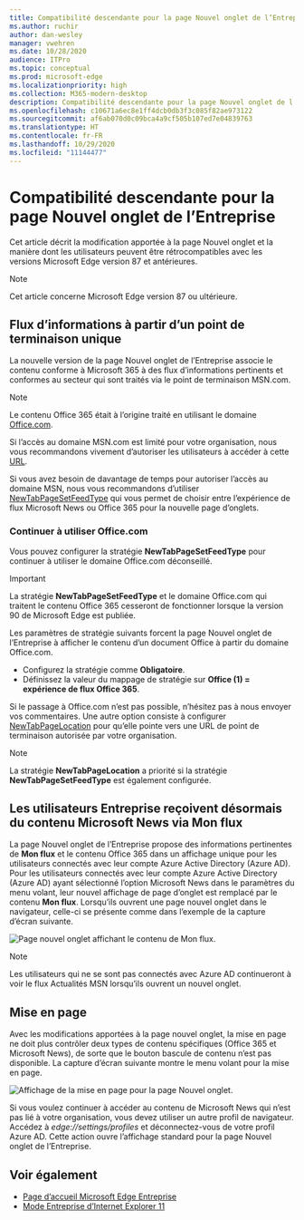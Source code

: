 ```yaml
---
title: Compatibilité descendante pour la page Nouvel onglet de l’Entreprise
ms.author: ruchir
author: dan-wesley
manager: vwehren
ms.date: 10/28/2020
audience: ITPro
ms.topic: conceptual
ms.prod: microsoft-edge
ms.localizationpriority: high
ms.collection: M365-modern-desktop
description: Compatibilité descendante pour la page Nouvel onglet de l’Entreprise
ms.openlocfilehash: c10671a6ec8e1ff4dcb0db3f3c085f82ae973122
ms.sourcegitcommit: af6ab070d0c09bca4a9cf505b107ed7e04839763
ms.translationtype: HT
ms.contentlocale: fr-FR
ms.lasthandoff: 10/29/2020
ms.locfileid: "11144477"
---
```

# Compatibilité descendante pour la page Nouvel onglet de l’Entreprise

Cet article décrit la modification apportée à la page Nouvel onglet et la manière dont les utilisateurs peuvent être rétrocompatibles avec les versions Microsoft Edge version 87 et antérieures.

> [!NOTE]
> Cet article concerne Microsoft Edge version 87 ou ultérieure.

## Flux d’informations à partir d’un point de terminaison unique

La nouvelle version de la page Nouvel onglet de l’Entreprise associe le contenu conforme à Microsoft 365 à des flux d’informations pertinents et conformes au secteur qui sont traités via le point de terminaison MSN.com.

> [!NOTE]
> Le contenu Office 365 était à l’origine traité en utilisant le domaine [Office.com](https://www.office.com).

Si l’accès au domaine MSN.com est limité pour votre organisation, nous vous recommandons vivement d’autoriser les utilisateurs à accéder à cette [URL](https://ntp.msn.com).

Si vous avez besoin de davantage de temps pour autoriser l’accès au domaine MSN, nous vous recommandons d’utiliser [NewTabPageSetFeedType](https://docs.microsoft.com/deployedge/microsoft-edge-policies#newtabpagesetfeedtype) qui vous permet de choisir entre l’expérience de flux Microsoft News ou Office 365 pour la nouvelle page d’onglets.

### Continuer à utiliser Office.com

 Vous pouvez configurer la stratégie **NewTabPageSetFeedType** pour continuer à utiliser le domaine Office.com déconseillé.

> [!IMPORTANT]
> La stratégie **NewTabPageSetFeedType** et le domaine Office.com qui traitent le contenu Office 365 cesseront de fonctionner lorsque la version 90 de Microsoft Edge est publiée.

Les paramètres de stratégie suivants forcent la page Nouvel onglet de l’Entreprise à afficher le contenu d’un document Office à partir du domaine Office.com.

- Configurez la stratégie comme **Obligatoire**.
- Définissez la valeur du mappage de stratégie sur **Office (1) = expérience de flux Office 365**.

Si le passage à Office.com n’est pas possible, n’hésitez pas à nous envoyer vos commentaires. Une autre option consiste à configurer [NewTabPageLocation](https://docs.microsoft.com/deployedge/microsoft-edge-policies#newtabpagelocation) pour qu’elle pointe vers une URL de point de terminaison autorisée par votre organisation.

> [!NOTE]
> La stratégie **NewTabPageLocation** a priorité si la stratégie **NewTabPageSetFeedType** est également configurée.

## Les utilisateurs Entreprise reçoivent désormais du contenu Microsoft News via Mon flux

La page Nouvel onglet de l’Entreprise propose des informations pertinentes de **Mon flux** et le contenu Office 365 dans un affichage unique pour les utilisateurs connectés avec leur compte Azure Active Directory (Azure AD). Pour les utilisateurs connectés avec leur compte Azure Active Directory (Azure AD) ayant sélectionné l’option Microsoft News dans le paramètres du menu volant, leur nouvel affichage de page d’onglet est remplacé par le contenu **Mon flux**. Lorsqu’ils ouvrent une page nouvel onglet dans le navigateur, celle-ci se présente comme dans l’exemple de la capture d’écran suivante.

![Page nouvel onglet affichant le contenu de Mon flux.](media/microsoft-edge-ntp-backward-compatibility/microsoft-edge-ntp-myfeed-view.png)

> [!NOTE]
> Les utilisateurs qui ne se sont pas connectés avec Azure AD continueront à voir le flux Actualités MSN lorsqu’ils ouvrent un nouvel onglet.

## Mise en page

Avec les modifications apportées à la page nouvel onglet, la mise en page ne doit plus contrôler deux types de contenu spécifiques (Office 365 et Microsoft News), de sorte que le bouton bascule de contenu n’est pas disponible. La capture d’écran suivante montre le menu volant pour la mise en page.

![Affichage de la mise en page pour la page Nouvel onglet.](media/microsoft-edge-ntp-backward-compatibility/microsoft-edge-ntp-page-layout.png)

Si vous voulez continuer à accéder au contenu de Microsoft News qui n’est pas lié à votre organisation, vous devez utiliser un autre profil de navigateur. Accédez à *edge://settings/profiles* et déconnectez-vous de votre profil Azure AD. Cette action ouvre l’affichage standard pour la page Nouvel onglet de l’Entreprise. 

## Voir également

- [Page d’accueil Microsoft Edge Entreprise](https://aka.ms/EdgeEnterprise)
- [Mode Entreprise d’Internet Explorer 11](https://docs.microsoft.com/internet-explorer/ie11-deploy-guide/enterprise-mode-overview-for-ie11)
